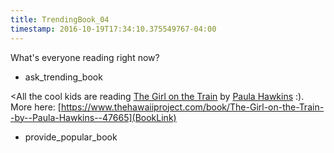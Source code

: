 ```yaml
---
title: TrendingBook_04
timestamp: 2016-10-19T17:34:10.375549767-04:00
---
```


What's everyone reading right now?
* ask_trending_book

<All the cool kids are reading [The Girl on the Train](BookTitle) by [Paula Hawkins](AuthorName) :). More here: [https://www.thehawaiiproject.com/book/The-Girl-on-the-Train--by--Paula-Hawkins--47665](BookLink)
* provide_popular_book
